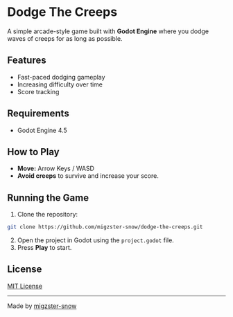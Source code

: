 # Dodge The Creeps

A simple arcade-style game built with **Godot Engine** where you dodge waves of creeps for as long as possible.

## Features

* Fast-paced dodging gameplay
* Increasing difficulty over time
* Score tracking

## Requirements

* Godot Engine 4.5

## How to Play

* **Move:** Arrow Keys / WASD
* **Avoid creeps** to survive and increase your score.

## Running the Game

1. Clone the repository:

```bash
git clone https://github.com/migzster-snow/dodge-the-creeps.git
```

2. Open the project in Godot using the `project.godot` file.
3. Press **Play** to start.

## License

[MIT License](LICENSE)

---

Made by [migzster-snow](https://github.com/migzster-snow)
